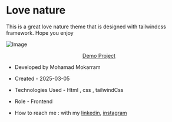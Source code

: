 # Love nature

<p>This is a great love nature theme that is designed with tailwindcss framework. Hope you enjoy</p>

![Image](https://github.com/user-attachments/assets/9390a5ac-428d-4d10-836a-bee5b178d1ef)


<p align="center"><a href="https://mohamadmokarram.github.io/nature/">Demo Project</a></p>

- Developed by Mohamad Mokarram

- Created - 2025-03-05

- Technologies Used - Html , css , tailwindCss 

- Role - Frontend

- How to reach me : with my [linkedin](https://www.linkedin.com/in/mohamad-mokaram-05b873200/), [instagram](https://www.instagram.com/mokaram_frontdeveloper/)

